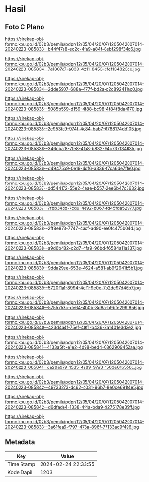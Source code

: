 # Hasil

## Foto C Plano

https://sirekap-obj-formc.kpu.go.id/02b3/pemilu/pdpr/12/05/04/20/07/1205042007014-20240223-085833--b44f47e8-ec2c-4fa9-a84f-8ebf298f34c6.jpg

https://sirekap-obj-formc.kpu.go.id/02b3/pemilu/pdpr/12/05/04/20/07/1205042007014-20240223-085834--7a1307d7-a039-4211-8453-cfef134823ce.jpg

https://sirekap-obj-formc.kpu.go.id/02b3/pemilu/pdpr/12/05/04/20/07/1205042007014-20240223-085834--2dde5907-688a-477f-bd2a-c2c892411ac0.jpg

https://sirekap-obj-formc.kpu.go.id/02b3/pemilu/pdpr/12/05/04/20/07/1205042007014-20240223-085835--5085b569-d159-4f88-bc98-4f84f8da4170.jpg

https://sirekap-obj-formc.kpu.go.id/02b3/pemilu/pdpr/12/05/04/20/07/1205042007014-20240223-085835--2e953fe9-974f-4e84-bab7-6788174dd105.jpg

https://sirekap-obj-formc.kpu.go.id/02b3/pemilu/pdpr/12/05/04/20/07/1205042007014-20240223-085836--346cbaf8-7fe8-4fa8-b832-94c737f34635.jpg

https://sirekap-obj-formc.kpu.go.id/02b3/pemilu/pdpr/12/05/04/20/07/1205042007014-20240223-085836--d49475b9-0e19-4df6-a336-f7ca6de7ffe0.jpg

https://sirekap-obj-formc.kpu.go.id/02b3/pemilu/pdpr/12/05/04/20/07/1205042007014-20240223-085837--dd544172-55e2-4eae-b557-2ee6b47c3632.jpg

https://sirekap-obj-formc.kpu.go.id/02b3/pemilu/pdpr/12/05/04/20/07/1205042007014-20240223-085837--7fbb34dd-7cd9-4e92-b067-fd45fda52977.jpg

https://sirekap-obj-formc.kpu.go.id/02b3/pemilu/pdpr/12/05/04/20/07/1205042007014-20240223-085838--2ff8e873-7747-4acf-ad90-ee0fc475b04d.jpg

https://sirekap-obj-formc.kpu.go.id/02b3/pemilu/pdpr/12/05/04/20/07/1205042007014-20240223-085838--a9d6b482-c2d7-4fa9-96bd-f6584a11a237.jpg

https://sirekap-obj-formc.kpu.go.id/02b3/pemilu/pdpr/12/05/04/20/07/1205042007014-20240223-085839--9dda29ee-653e-4624-a581-ab9f2941b5b1.jpg

https://sirekap-obj-formc.kpu.go.id/02b3/pemilu/pdpr/12/05/04/20/07/1205042007014-20240223-085839--5720f1a1-8994-4df1-9e0e-7b2de97d46b7.jpg

https://sirekap-obj-formc.kpu.go.id/02b3/pemilu/pdpr/12/05/04/20/07/1205042007014-20240223-085840--5755753c-de64-4b0b-8d8a-b9bfe299f856.jpg

https://sirekap-obj-formc.kpu.go.id/02b3/pemilu/pdpr/12/05/04/20/07/1205042007014-20240223-085840--423d4a4f-75ef-49f1-b436-8a1401e3d3e2.jpg

https://sirekap-obj-formc.kpu.go.id/02b3/pemilu/pdpr/12/05/04/20/07/1205042007014-20240223-085841--4133a5fc-e1e2-4d98-bed4-0862909452aa.jpg

https://sirekap-obj-formc.kpu.go.id/02b3/pemilu/pdpr/12/05/04/20/07/1205042007014-20240223-085841--ca29a979-15d5-4a89-97a3-1503e61b556c.jpg

https://sirekap-obj-formc.kpu.go.id/02b3/pemilu/pdpr/12/05/04/20/07/1205042007014-20240223-085842--49733273-dc62-4031-96b7-8e0ce691f4e5.jpg

https://sirekap-obj-formc.kpu.go.id/02b3/pemilu/pdpr/12/05/04/20/07/1205042007014-20240223-085842--d6dfade4-1338-4f4a-bda9-9275178e35ff.jpg

https://sirekap-obj-formc.kpu.go.id/02b3/pemilu/pdpr/12/05/04/20/07/1205042007014-20240223-085833--3a61fea6-f797-473a-896f-77133ac9f496.jpg


## Metadata

| Key        | Value               |
| ---------- | ------------------- |
| Time Stamp | 2024-02-24 22:33:55 |
| Kode Dapil | 1203                |



